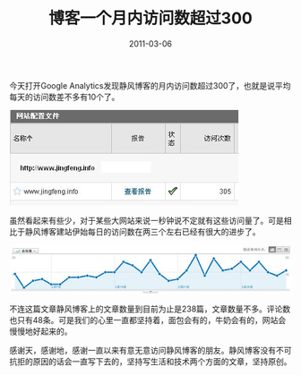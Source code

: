 ﻿---
title: "博客一个月内访问数超过300"
date: 2011-03-06
categories: 
  - "website"
tags: 
  - "博客"
---

今天打开Google Analytics发现静风博客的月内访问数超过300了，也就是说平均每天的访问数差不多有10个了。

![php6eloSj](/images/5501259584_eb3c7a00e7_z.jpg)

虽然看起来有些少，对于某些大网站来说一秒钟说不定就有这些访问量了。可是相比于静风博客建站伊始每日的访问数在两三个左右已经有很大的进步了。

![phpuuVrNZ](/images/5501260700_a1a30f8a12_z.jpg)

不连这篇文章静风博客上的文章数量到目前为止是238篇，文章数量不多。评论数也只有48条。可是我们的心里一直都坚持着，面包会有的，牛奶会有的，网站会慢慢地好起来的。

感谢天，感谢地，感谢一直以来有意无意访问静风博客的朋友。静风博客没有不可抗拒的原因的话会一直写下去的，坚持写生活和技术两个方面的文章，坚持原创。
